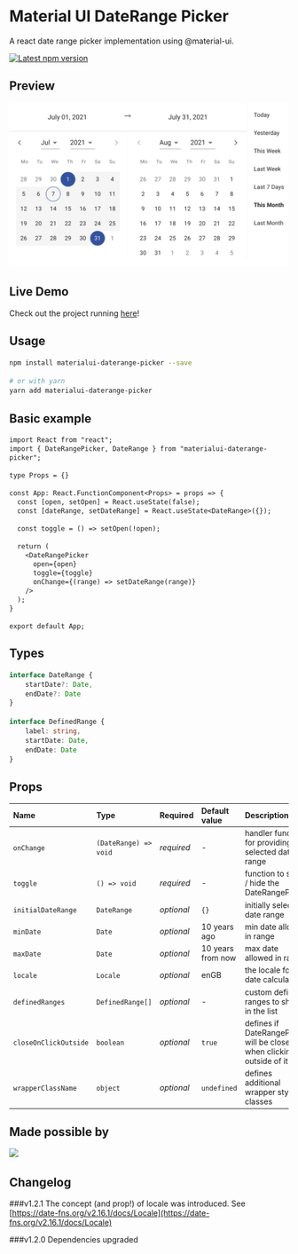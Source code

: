 # Material UI DateRange Picker

A react date range picker implementation using @material-ui.

<a href='https://www.npmjs.com/package/material-ui-i18n-daterange-picker'>
    <img src='https://img.shields.io/npm/v/material-ui-i18n-daterange-picker.svg' alt='Latest npm version'>
</a>

## Preview

![Screenshot](/screenshot.png?raw=true "Screenshot")

## Live Demo

Check out the project running [here](https://codesandbox.io/s/materialui-daterange-picker-2p3f1?file=/src/App.js)!

## Usage

```bash
npm install materialui-daterange-picker --save

# or with yarn
yarn add materialui-daterange-picker
```

## Basic example
```tsx
import React from "react";
import { DateRangePicker, DateRange } from "materialui-daterange-picker";

type Props = {}

const App: React.FunctionComponent<Props> = props => {
  const [open, setOpen] = React.useState(false);
  const [dateRange, setDateRange] = React.useState<DateRange>({});

  const toggle = () => setOpen(!open);

  return (
    <DateRangePicker
      open={open}
      toggle={toggle}
      onChange={(range) => setDateRange(range)}
    />
  );
}

export default App;
```

## Types
```ts
interface DateRange {
    startDate?: Date,
    endDate?: Date
}

interface DefinedRange {
    label: string,
    startDate: Date,
    endDate: Date
}
```

## Props

Name | Type | Required | Default value | Description
:--- | :--- | :--- | :--- | :---
`onChange` | `(DateRange) => void` | _required_ | - | handler function for providing selected date range
`toggle` | `() => void` | _required_ | - | function to show / hide the DateRangePicker
`initialDateRange` | `DateRange` | _optional_ | `{}` | initially selected date range
`minDate` | `Date` | _optional_ | 10 years ago | min date allowed in range
`maxDate` | `Date` | _optional_ | 10 years from now | max date allowed in range
`locale` | `Locale` | _optional_ | enGB | the locale for date calculation
`definedRanges` | `DefinedRange[]` | _optional_ | - | custom defined ranges to show in the list
`closeOnClickOutside` | `boolean` | _optional_ | `true` | defines if DateRangePicker will be closed when clicking outside of it
`wrapperClassName` | `object` | _optional_ | `undefined` | defines additional wrapper style classes

## Made possible by

<a href="https://github.com/ochronus/materialui-daterange-picker/graphs/contributors">
  <img src="https://contributors-img.web.app/image?repo=ochronus/materialui-daterange-picker" />
</a>

## Changelog
###v1.2.1
The concept (and prop!) of locale was introduced. See [https://date-fns.org/v2.16.1/docs/Locale](https://date-fns.org/v2.16.1/docs/Locale)

###v1.2.0
Dependencies upgraded

